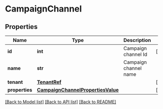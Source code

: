 # CampaignChannel

## Properties
Name | Type | Description | Notes
------------ | ------------- | ------------- | -------------
**id** | **int** | Campaign channel Id | [optional] 
**name** | **str** | Campaign channel name | 
**tenant** | [**TenantRef**](TenantRef.md) |  | [optional] 
**properties** | [**CampaignChannelPropertiesValue**](CampaignChannelPropertiesValue.md) |  | [optional] 

[[Back to Model list]](../README.md#documentation-for-models) [[Back to API list]](../README.md#documentation-for-api-endpoints) [[Back to README]](../README.md)


